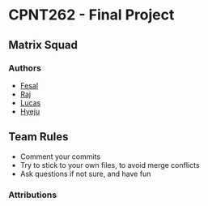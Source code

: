 # CPNT262 - Final Project

## Matrix Squad

### Authors
* [Fesal]()
* [Raj]()
* [Lucas]()
* [Hyeju]()

## Team Rules
* Comment your commits
* Try to stick to your own files, to avoid merge conflicts
* Ask questions if not sure, and have fun
  
### Attributions

